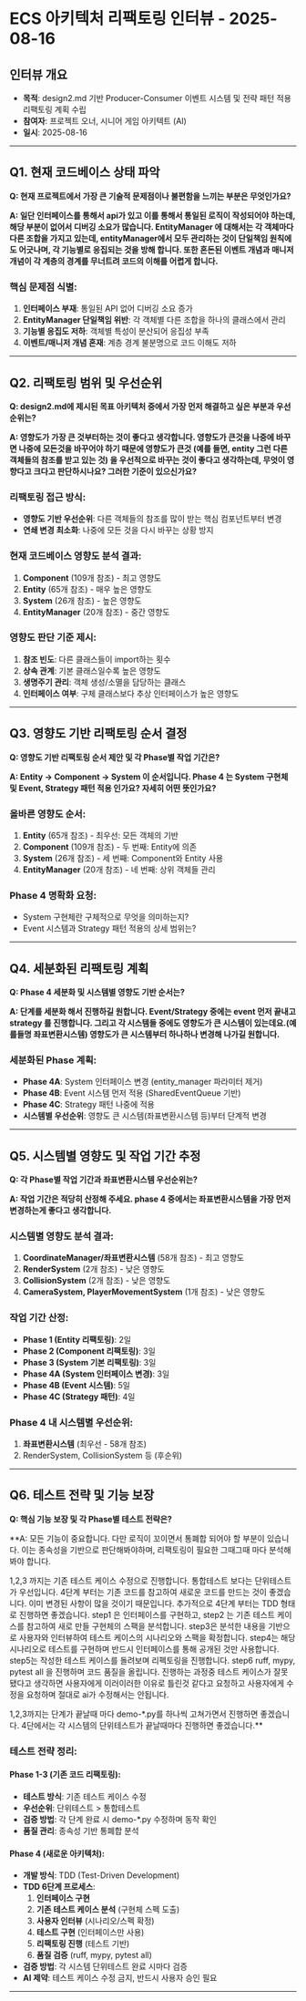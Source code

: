 # ECS 아키텍처 리팩토링 인터뷰 - 2025-08-16

## 인터뷰 개요
- **목적**: design2.md 기반 Producer-Consumer 이벤트 시스템 및 전략 패턴 적용 리팩토링 계획 수립
- **참여자**: 프로젝트 오너, 시니어 게임 아키텍트 (AI)
- **일시**: 2025-08-16

---

## Q1. 현재 코드베이스 상태 파악

**Q: 현재 프로젝트에서 가장 큰 기술적 문제점이나 불편함을 느끼는 부분은 무엇인가요?**

**A: 일단 인터페이스를 통해서 api가 있고 이를 통해서 통일된 로직이 작성되어야 하는데, 해당 부분이 없어서 디버깅 소요가 많습니다. EntityManager 에 대해서는 각 객체마다 다른 조합을 가지고 있는데, entityManager에서 모두 관리하는 것이 단일책임 원칙에도 어긋나며, 각 기능별로 응집되는 것을 방해 합니다.
또한 혼돈된 이벤트 개념과 매니저 개념이 각 계층의 경계를 무너트려 코드의 이해를 어렵게 합니다.**

### 핵심 문제점 식별:
1. **인터페이스 부재**: 통일된 API 없어 디버깅 소요 증가
2. **EntityManager 단일책임 위반**: 각 객체별 다른 조합을 하나의 클래스에서 관리
3. **기능별 응집도 저하**: 객체별 특성이 분산되어 응집성 부족
4. **이벤트/매니저 개념 혼재**: 계층 경계 불분명으로 코드 이해도 저하

---

## Q2. 리팩토링 범위 및 우선순위

**Q: design2.md에 제시된 목표 아키텍처 중에서 가장 먼저 해결하고 싶은 부분과 우선순위는?**

**A: 영향도가 가장 큰 것부터하는 것이 좋다고 생각합니다. 영향도가 큰것을 나중에 바꾸면 나중에 모든것을 바꾸어야 하기 때문에 영향도가 큰것 (예를 들면, entity 그런 다른 객체들의 참조를 받고 있는 것) 을 우선적으로 바꾸는 것이 좋다고 생각하는데, 무엇이 영향다고 크다고 판단하시나요? 그러한 기준이 있으신가요?**

### 리팩토링 접근 방식:
- **영향도 기반 우선순위**: 다른 객체들의 참조를 많이 받는 핵심 컴포넌트부터 변경
- **연쇄 변경 최소화**: 나중에 모든 것을 다시 바꾸는 상황 방지

### 현재 코드베이스 영향도 분석 결과:
1. **Component** (109개 참조) - 최고 영향도
2. **Entity** (65개 참조) - 매우 높은 영향도  
3. **System** (26개 참조) - 높은 영향도
4. **EntityManager** (20개 참조) - 중간 영향도

### 영향도 판단 기준 제시:
1. **참조 빈도**: 다른 클래스들이 import하는 횟수
2. **상속 관계**: 기본 클래스일수록 높은 영향도
3. **생명주기 관리**: 객체 생성/소멸을 담당하는 클래스
4. **인터페이스 여부**: 구체 클래스보다 추상 인터페이스가 높은 영향도

---

## Q3. 영향도 기반 리팩토링 순서 결정

**Q: 영향도 기반 리팩토링 순서 제안 및 각 Phase별 작업 기간은?**

**A: Entity -> Component → System 이 순서입니다.
Phase 4 는 System 구현체 및 Event, Strategy 패턴 적용 인가요? 자세히 어떤 뜻인가요?**

### 올바른 영향도 순서:
1. **Entity** (65개 참조) - 최우선: 모든 객체의 기반
2. **Component** (109개 참조) - 두 번째: Entity에 의존 
3. **System** (26개 참조) - 세 번째: Component와 Entity 사용
4. **EntityManager** (20개 참조) - 네 번째: 상위 객체들 관리

### Phase 4 명확화 요청:
- System 구현체란 구체적으로 무엇을 의미하는지?
- Event 시스템과 Strategy 패턴 적용의 상세 범위는?

---

## Q4. 세분화된 리팩토링 계획

**Q: Phase 4 세분화 및 시스템별 영향도 기반 순서는?**

**A: 단계를 세분화 해서 진행하길 원합니다. Event/Strategy 중에는 event 먼저 끝내고 strategy 를 진행합니다. 그리고 각 시스템들 중에도 영향도가 큰 시스템이 있는데요.(예를들명 좌표변환시스템) 영향도가 큰 시스템부터 하나하나 변경해 나가길 원합니다.**

### 세분화된 Phase 계획:
- **Phase 4A**: System 인터페이스 변경 (entity_manager 파라미터 제거)
- **Phase 4B**: Event 시스템 먼저 적용 (SharedEventQueue 기반)
- **Phase 4C**: Strategy 패턴 나중에 적용
- **시스템별 우선순위**: 영향도 큰 시스템(좌표변환시스템 등)부터 단계적 변경

---

## Q5. 시스템별 영향도 및 작업 기간 추정

**Q: 각 Phase별 작업 기간과 좌표변환시스템 우선순위는?**

**A: 작업 기간은 적당히 산정해 주세요. phase 4 중에서는 좌표변환시스템을 가장 먼저 변경하는게 좋다고 생각합니다.**

### 시스템별 영향도 분석 결과:
1. **CoordinateManager/좌표변환시스템** (58개 참조) - 최고 영향도
2. **RenderSystem** (2개 참조) - 낮은 영향도  
3. **CollisionSystem** (2개 참조) - 낮은 영향도
4. **CameraSystem, PlayerMovementSystem** (1개 참조) - 낮은 영향도

### 작업 기간 산정:
- **Phase 1 (Entity 리팩토링)**: 2일
- **Phase 2 (Component 리팩토링)**: 3일  
- **Phase 3 (System 기본 리팩토링)**: 3일
- **Phase 4A (System 인터페이스 변경)**: 3일
- **Phase 4B (Event 시스템)**: 5일
- **Phase 4C (Strategy 패턴)**: 4일

### Phase 4 내 시스템별 우선순위:
1. **좌표변환시스템** (최우선 - 58개 참조)
2. RenderSystem, CollisionSystem 등 (후순위)

---

## Q6. 테스트 전략 및 기능 보장

**Q: 핵심 기능 보장 및 각 Phase별 테스트 전략은?**

**A: 모든 기능이 중요합니다. 다만 로직이 꼬이면서 통폐합 되어야 할 부분이 있습니다. 이는 종속성을 기반으로 판단해봐야하며, 리팩토링이 필요한 그때그때 마다 분석해봐야 합니다.

1,2,3 까지는 기존 테스트 케이스 수정으로 진행합니다. 통합테스트 보다는 단위테스트가 우선입니다. 4단계 부터는 기존 코드를 참고하여 새로운 코드를 만드는 것이 좋겠습니다. 이미 변경된 사항이 많을 것이기 때문입니다. 추가적으로 4단계 부터는 TDD 형태로 진행하면 좋겠습니다. step1 은 인터페이스를 구현하고, step2 는 기존 테스트 케이스를 참고하여 새로 만들 구현체의 스팩을 분석합니다. step3은 분석한 내용을 기반으로 사용자와 인터뷰하여 테스트 케이스의 시나리오와 스팩을 확정합니다. step4는 해당 시나리오로 테스트를 구현하며 반드시 인터페이스를 통해 공개된 것만 사용합니다. step5는 작성한 테스트 케이스를 돌려보며 리펙토링을 진행합니다. step6 ruff, mypy, pytest all 을 진행하며 코드 품질을 올립니다. 진행하는 과정중 테스트 케이스가 잘못 됐다고 생각하면 사용자에게 이러이러한 이유로 틀린것 같다고 요청하고 사용자에게 수정을 요청하며 절대로 ai가 수정해서는 안됩니다.

1,2,3까지는 단계가 끝날때 마다 demo-*.py를 하나씩 고쳐가면서 진행하면 좋겠습니다. 4단에서는 각 시스템의 단위테스트가 끝날때마다 진행하면 좋겠습니다.**

### 테스트 전략 정리:

#### Phase 1-3 (기존 코드 리팩토링):
- **테스트 방식**: 기존 테스트 케이스 수정
- **우선순위**: 단위테스트 > 통합테스트
- **검증 방법**: 각 단계 완료 시 demo-*.py 수정하며 동작 확인
- **품질 관리**: 종속성 기반 통폐합 분석

#### Phase 4 (새로운 아키텍처):
- **개발 방식**: TDD (Test-Driven Development)
- **TDD 6단계 프로세스**:
  1. **인터페이스 구현**
  2. **기존 테스트 케이스 분석** (구현체 스펙 도출)
  3. **사용자 인터뷰** (시나리오/스펙 확정)
  4. **테스트 구현** (인터페이스만 사용)
  5. **리팩토링 진행** (테스트 기반)
  6. **품질 검증** (ruff, mypy, pytest all)
- **검증 방법**: 각 시스템 단위테스트 완료 시마다 검증
- **AI 제약**: 테스트 케이스 수정 금지, 반드시 사용자 승인 필요

---